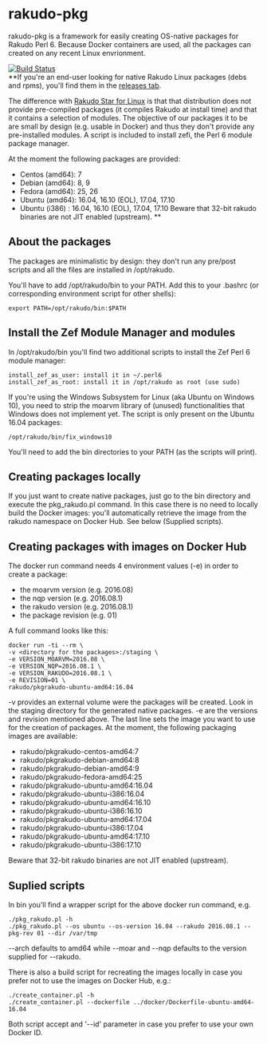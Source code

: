 # rakudo-pkg

rakudo-pkg is a framework for easily creating OS-native packages for Rakudo
Perl 6. Because Docker containers are used, all the packages can created on
any recent Linux envrionment.

[![Build Status](https://travis-ci.org/nxadm/rakudo-pkg.svg?branch=master)](https://travis-ci.org/nxadm/rakudo-pkg)
<br>
**If you're an end-user looking for native Rakudo Linux packages (debs and
rpms), you'll find them in the [releases tab](https://github.com/nxadm/rakudo-pkg/releases).

The difference with [Rakudo Star for Linux](https://github.com/rakudo/star) is
that that distribution does not provide pre-compiled packages (it compiles
Rakudo at install time) and that it contains a selection of modules. The objective
of our packages it to be are small by design (e.g. usable in Docker) and thus
they don't provide any pre-installed modules. A script is included
to install zefi, the Perl 6 module package manager.

At the moment the following packages are provided:
- Centos (amd64): 7
- Debian (amd64): 8, 9
- Fedora (amd64): 25, 26
- Ubuntu (amd64): 16.04, 16.10 (EOL), 17.04, 17.10
- Ubuntu (i386) : 16.04, 16.10 (EOL), 17.04, 17.10
  Beware that 32-bit rakudo binaries are not JIT enabled (upstream).
**

## About the packages
The packages are minimalistic by design: they don't run any pre/post scripts
and all the files are installed in /opt/rakudo.

You'll have to add /opt/rakudo/bin to your PATH. Add this to your .bashrc
(or corresponding environment script for other shells):
```
export PATH=/opt/rakudo/bin:$PATH
```

## Install the Zef Module Manager and modules
In /opt/rakudo/bin you'll find two additional scripts to install the Zef Perl 6 module
manager:
```
install_zef_as_user: install it in ~/.perl6
install_zef_as_root: install it in /opt/rakudo as root (use sudo)
```

If you're using the Windows Subsystem for Linux (aka Ubuntu on Windows 10), you
need to strip the moarvm library of (unused) functionalities that Windows does
not implement yet. The script is only present on the Ubuntu 16.04 packages:
```
/opt/rakudo/bin/fix_windows10
```

You'll need to add the bin directories to your PATH (as the scripts will print).

## Creating packages locally
If you just want to create native packages, just go to the bin directory and
execute the pkg_rakudo.pl command. In this case there is no need to
locally build the Docker images: you'll automatically retrieve the image from
the rakudo namespace on Docker Hub. See below (Supplied scripts).

## Creating packages with images on Docker Hub
The docker run command needs 4 environment values (-e) in order to create a
package:
- the moarvm version (e.g. 2016.08)
- the nqp version (e.g. 2016.08.1)
- the rakudo version (e.g. 2016.08.1)
- the package revision (e.g. 01)

A full command looks like this:
```
docker run -ti --rm \
-v <directory for the packages>:/staging \
-e VERSION_MOARVM=2016.08 \
-e VERSION_NQP=2016.08.1 \
-e VERSION_RAKUDO=2016.08.1 \
-e REVISION=01 \
rakudo/pkgrakudo-ubuntu-amd64:16.04
```

-v provides an external volume were the packages will be created. Look in the
staging directory for the generated native packages.
-e are the versions and revision mentioned above.
The last line sets the image you want to use for the creation of packages.
At the moment, the following packaging images are available:
- rakudo/pkgrakudo-centos-amd64:7
- rakudo/pkgrakudo-debian-amd64:8
- rakudo/pkgrakudo-debian-amd64:9
- rakudo/pkgrakudo-fedora-amd64:25
- rakudo/pkgrakudo-ubuntu-amd64:16.04
- rakudo/pkgrakudo-ubuntu-i386:16.04
- rakudo/pkgrakudo-ubuntu-amd64:16.10
- rakudo/pkgrakudo-ubuntu-i386:16.10
- rakudo/pkgrakudo-ubuntu-amd64:17.04
- rakudo/pkgrakudo-ubuntu-i386:17.04
- rakudo/pkgrakudo-ubuntu-amd64:17.10
- rakudo/pkgrakudo-ubuntu-i386:17.10

Beware that 32-bit rakudo binaries are not JIT enabled (upstream).

## Suplied scripts
In bin you'll find a wrapper script for the above docker run command, e.g.
```
./pkg_rakudo.pl -h
./pkg_rakudo.pl --os ubuntu --os-version 16.04 --rakudo 2016.08.1 --pkg-rev 01 --dir /var/tmp
```
--arch defaults to amd64 while --moar and --nqp defaults to the version
supplied for --rakudo.

There is also a build script for recreating the images locally in case you
prefer not to use the images on Docker Hub, e.g.:
```
./create_container.pl -h
./create_container.pl --dockerfile ../docker/Dockerfile-ubuntu-amd64-16.04
```

Both script accept and '--id' parameter in case you prefer to use your own
Docker ID.
